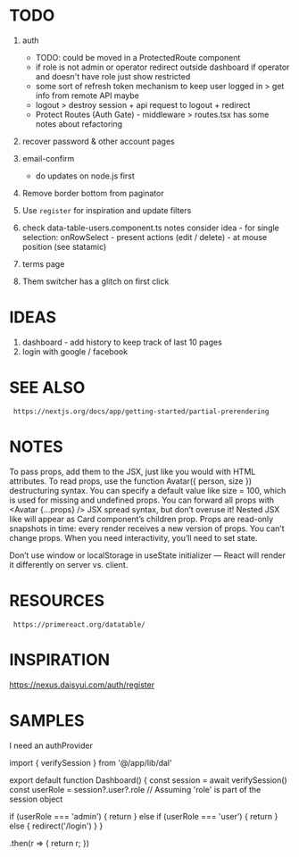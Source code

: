 # TODO

1. auth
    - TODO: could be moved in a ProtectedRoute component
     - if role is not admin or operator redirect outside dashboard if operator and doesn't have role just show restricted
    - some sort of refresh token mechanism to keep user logged in > get info from remote API maybe 
    - logout > destroy session + api request to logout + redirect
    - Protect Routes (Auth Gate) - middleware > routes.tsx has some notes about refactoring

2. recover password & other account pages
3. email-confirm
    - do updates on node.js first
4. Remove border bottom from paginator
5. Use `register` for inspiration and update filters
6. check data-table-users.component.ts notes
     consider idea - for single selection: onRowSelect - present actions (edit / delete) - at mouse position (see statamic)
7. terms page
8. Them switcher has a glitch on first click
   
# IDEAS

1. dashboard - add history to keep track of last 10 pages
2. login with google / facebook

# SEE ALSO

     https://nextjs.org/docs/app/getting-started/partial-prerendering

# NOTES

To pass props, add them to the JSX, just like you would with HTML attributes.
To read props, use the function Avatar({ person, size }) destructuring syntax.
You can specify a default value like size = 100, which is used for missing and undefined props.
You can forward all props with <Avatar {...props} /> JSX spread syntax, but don’t overuse it!
Nested JSX like <Card><Avatar /></Card> will appear as Card component’s children prop.
Props are read-only snapshots in time: every render receives a new version of props.
You can’t change props. When you need interactivity, you’ll need to set state.

Don’t use window or localStorage in useState initializer — React will render it differently on server vs. client.

# RESOURCES

     https://primereact.org/datatable/

# INSPIRATION

https://nexus.daisyui.com/auth/register

# SAMPLES


I need an authProvider 
    
import { verifySession } from '@/app/lib/dal'

export default function Dashboard() {
const session = await verifySession()
const userRole = session?.user?.role // Assuming 'role' is part of the session object

if (userRole === 'admin') {
return <AdminDashboard />
} else if (userRole === 'user') {
return <UserDashboard />
} else {
redirect('/login')
}
}



.then(r => {
return r;
})